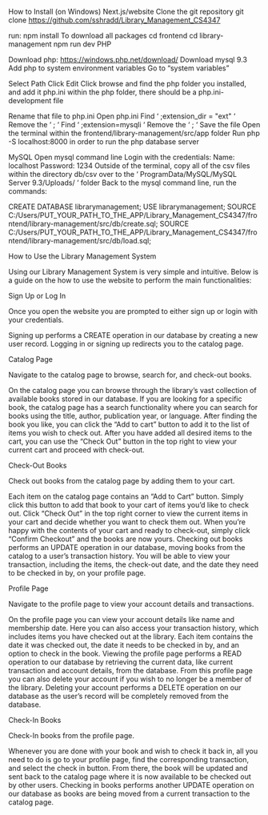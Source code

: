 
How to Install (on Windows)
Next.js/website
Clone the git repository
git clone https://github.com/sshradd/Library_Management_CS4347

run: npm install
To download all packages
cd frontend
cd library-management
npm run dev
PHP

Download php: https://windows.php.net/download/
Download mysql 9.3
Add php to system environment variables
Go to “system variables”

Select Path
Click Edit
Click browse and find the php folder you installed, and add it
php.ini
within the php folder, there should be a php.ini-development file

Rename that file to php.ini
Open php.ini
Find ‘ ;extension_dir = "ext" ‘
Remove the ‘ ; ‘
Find ‘ ;extension=mysqli ‘
Remove the ‘ ; ‘
Save the file
Open the terminal within the frontend/library-management/src/app folder
Run php -S localhost:8000 in order to run the php database server

MySQL
Open mysql command line
Login with the credentials:
Name: localhost
Password: 1234
Outside of the terminal, copy all of the csv files within the directory db/csv over to the ‘ ProgramData/MySQL/MySQL Server 9.3/Uploads/ ‘ folder
Back to the mysql command line, run the commands:

CREATE DATABASE librarymanagement;
USE librarymanagement;
SOURCE C:/Users/PUT_YOUR_PATH_TO_THE_APP/Library_Management_CS4347/frontend/library-management/src/db/create.sql;
SOURCE C:/Users/PUT_YOUR_PATH_TO_THE_APP/Library_Management_CS4347/frontend/library-management/src/db/load.sql;

How to Use the Library Management System

Using our Library Management System is very simple and intuitive. Below is a guide on the how to use the website to perform the main functionalities:

Sign Up or Log In

Once you open the website you are prompted to either sign up or login with your credentials. 

Signing up performs a CREATE operation in our database by creating a new user record.
Logging in or signing up redirects you to the catalog page.

Catalog Page

Navigate to the catalog page to browse, search for, and check-out books. 


On the catalog page you can browse through the library’s vast collection of available books stored in our database. 
If you are looking for a specific book, the catalog page has a search functionality where you can search for books using the title, author, publication year, or language. 
After finding the book you like, you can click the “Add to cart” button to add it to the list of items you wish to check out. After you have added all desired items to the cart, you can use the “Check Out” button in the top right to view your current cart and proceed with check-out. 

Check-Out Books

Check out books from the catalog page by adding them to your cart.

Each item on the catalog page contains an “Add to Cart” button. Simply click this button to add that book to your cart of items you’d like to check out.
Click “Check Out” in the top right corner to view the current items in your cart and decide whether you want to check them out. When you’re happy with the contents of your cart and ready to check-out, simply click “Confirm Checkout” and the books are now yours. 
Checking out books performs an UPDATE operation in our database, moving books from the catalog to a user’s transaction history.
You will be able to view your transaction, including the items, the check-out date, and the date they need to be checked in by, on your profile page. 

Profile Page

Navigate to the profile page to view your account details and transactions.

On the profile page you can view your account details like name and membership date. Here you can also access your transaction history, which includes items you have checked out at the library. Each item contains the date it was checked out, the date it needs to be checked in by, and an option to check in the book.
Viewing the profile page performs a READ operation to our database by retrieving the current data, like current transaction and account details, from the database. 
From this profile page you can also delete your account if you wish to no longer be a member of the library.
Deleting your account performs a DELETE operation on our database as the user’s record will be completely removed from the database.

Check-In Books

Check-In books from the profile page.

Whenever you are done with your book and wish to check it back in, all you need to do is go to your profile page, find the corresponding transaction, and select the check in button. From there, the book will be updated and sent back to the catalog page where it is now available to be checked out by other users. 
Checking in books performs another UPDATE operation on our database as books are being moved from a current transaction to the catalog page. 

